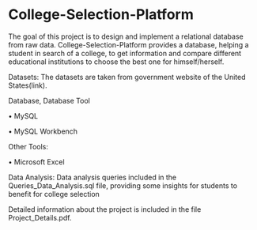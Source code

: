 # College-Selection-Platform

The goal of this project is to design and implement a relational database from raw data. 
College-Selection-Platform provides a database, helping a student in search of a college, to get information and compare different educational institutions 
to choose the best one for himself/herself. 

Datasets: The datasets are taken from government website of the United States(link).

Database, Database Tool

•	MySQL 

•	MySQL Workbench

Other Tools:

• Microsoft Excel

Data Analysis: Data analysis queries included in the Queries_Data_Analysis.sql file, providing some insights for students to benefit for college selection

Detailed information about the project is included in the file Project_Details.pdf.
